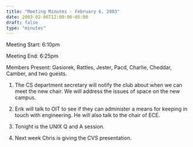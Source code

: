 ```yaml
---
title: "Meeting Minutes - February 6, 2003"
date: 2003-02-06T12:00:00-05:00
draft: false
type: "minutes"
---
```


Meeting Start: 6:10pm </p><p>
Meeting End: 6:25pm </p><p>
Members Present: Gasiorek, Rattles, Jester, Pacd, Charlie, Cheddar, Camber, and two guests. </p><p>
1. The CS department secretary will notify the club about when we can meet the new chair. We will address the issues of space on the new campus. </p><p>
2. Erik will talk to OIT to see if they can administer a means for keeping in touch with engineering. He will also talk to the chair of ECE. </p><p>
3. Tonight is the UNIX Q and A session. </p><p>
4. Next week Chris is giving the CVS presentation.</p>
